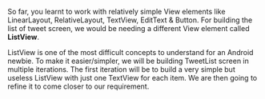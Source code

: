 
So far, you learnt to work with relatively simple View elements like LinearLayout, RelativeLayout, TextView, EditText & Button. For building the list of tweet screen, we would be needing a different View element called **ListView**.

ListView is one of the most difficult concepts to understand for an Android newbie. To make it easier/simpler, we will be building TweetList screen in multiple iterations. The first iteration will be to build a very simple but useless ListView with just one TextView for each item. We are then going to refine it to come closer to our requirement. 
